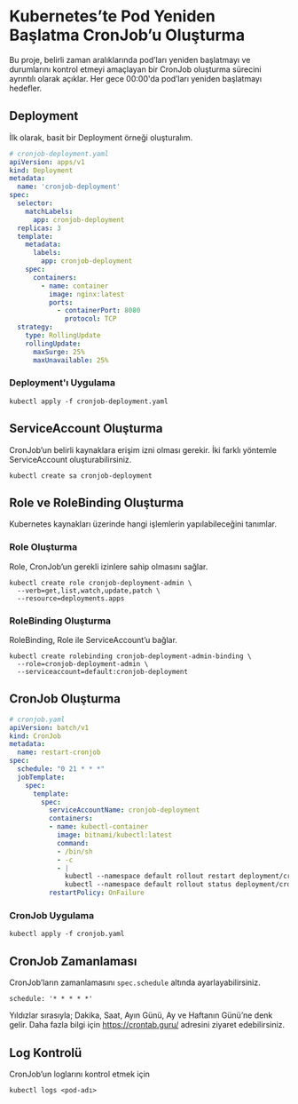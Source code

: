 # Kubernetes’te Pod Yeniden Başlatma CronJob’u Oluşturma

Bu proje, belirli zaman aralıklarında pod’ları yeniden başlatmayı ve durumlarını kontrol etmeyi amaçlayan bir CronJob oluşturma sürecini ayrıntılı olarak açıklar. Her gece 00:00'da pod’ları yeniden başlatmayı hedefler.

## Deployment
İlk olarak, basit bir Deployment örneği oluşturalım.

```yaml
# cronjob-deployment.yaml
apiVersion: apps/v1
kind: Deployment
metadata:
  name: 'cronjob-deployment'
spec:
  selector:
    matchLabels:
      app: cronjob-deployment
  replicas: 3
  template:
    metadata:
      labels:
        app: cronjob-deployment
    spec:
      containers:
        - name: container
          image: nginx:latest
          ports:
            - containerPort: 8080
              protocol: TCP
  strategy:
    type: RollingUpdate
    rollingUpdate:
      maxSurge: 25%
      maxUnavailable: 25%
```
### Deployment'ı Uygulama
```
kubectl apply -f cronjob-deployment.yaml
```
## ServiceAccount Oluşturma
CronJob’un belirli kaynaklara erişim izni olması gerekir. İki farklı yöntemle ServiceAccount oluşturabilirsiniz.
```
kubectl create sa cronjob-deployment
```
## Role ve RoleBinding Oluşturma
Kubernetes kaynakları üzerinde hangi işlemlerin yapılabileceğini tanımlar.

### Role Oluşturma
Role, CronJob’un gerekli izinlere sahip olmasını sağlar.
```
kubectl create role cronjob-deployment-admin \
  --verb=get,list,watch,update,patch \
  --resource=deployments.apps
```
### RoleBinding Oluşturma
RoleBinding, Role ile ServiceAccount’u bağlar.
```
kubectl create rolebinding cronjob-deployment-admin-binding \
  --role=cronjob-deployment-admin \
  --serviceaccount=default:cronjob-deployment
```
## CronJob Oluşturma
```yaml
# cronjob.yaml
apiVersion: batch/v1
kind: CronJob
metadata:
  name: restart-cronjob
spec:
  schedule: "0 21 * * *"
  jobTemplate:
    spec:
      template:
        spec:
          serviceAccountName: cronjob-deployment
          containers:
          - name: kubectl-container
            image: bitnami/kubectl:latest
            command:
            - /bin/sh
            - -c
            - |
              kubectl --namespace default rollout restart deployment/cronjob-deployment
              kubectl --namespace default rollout status deployment/cronjob-deployment
          restartPolicy: OnFailure
```
### CronJob Uygulama
```
kubectl apply -f cronjob.yaml
```
## CronJob Zamanlaması

CronJob’ların zamanlamasını `spec.schedule` altında ayarlayabilirsiniz.
```
schedule: '* * * * *'
```
Yıldızlar sırasıyla; Dakika, Saat, Ayın Günü, Ay ve Haftanın Günü’ne denk gelir. Daha fazla bilgi için <https://crontab.guru/> adresini ziyaret edebilirsiniz.

## Log Kontrolü
CronJob’un loglarını kontrol etmek için
```
kubectl logs <pod-adı>
```
